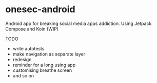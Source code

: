 # onesec-android

Android app for breaking social media apps addiction. Using Jetpack Compose and Koin (WIP)

TODO

- write autotests
- make navigation as separate layer
- redesign
- reminder for a long using app
- customising breathe screen
- and so on
